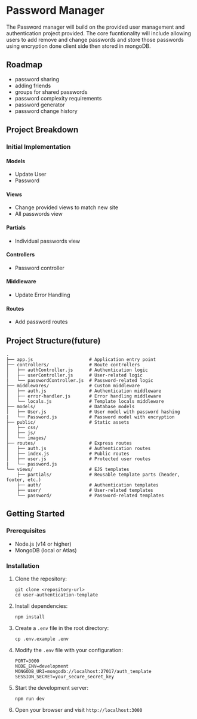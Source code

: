 # Password Manager 
The Password manager will build on the provided user management and authentication project provided. The core 
fucntionality will include allowing users to add remove and change passwords and store those passwords
using encryption done client side then stored in mongoDB.

## Roadmap
* password sharing
* adding friends
* groups for shared passwords
* password complexity requirements
* password generator
* password change history

## Project Breakdown

### Initial Implementation

#### Models
* Update User
* Password

#### Views
* Change provided views to match new site
* All passwords view

#### Partials
* Individual passwords view

#### Controllers
* Password controller

#### Middleware
* Update Error Handling

#### Routes
* Add password routes

## Project Structure(future)

```
.
├── app.js                     # Application entry point
├── controllers/               # Route controllers
│   ├── authController.js      # Authentication logic
│   ├── userController.js      # User-related logic
|   └── passwordController.js  # Password-related logic
├── middlewares/               # Custom middleware
│   ├── auth.js                # Authentication middleware
│   ├── error-handler.js       # Error handling middleware
│   └── locals.js              # Template locals middleware
├── models/                    # Database models
│   ├── User.js                # User model with password hashing
|   └── Password.js            # Password model with encryption
├── public/                    # Static assets
│   ├── css/
│   ├── js/
│   └── images/
├── routes/                    # Express routes
│   ├── auth.js                # Authentication routes
│   ├── index.js               # Public routes
│   ├── user.js                # Protected user routes
|   └── password.js
└── views/                     # EJS templates
    ├── partials/              # Reusable template parts (header, footer, etc.)
    ├── auth/                  # Authentication templates
    ├── user/                  # User-related templates
    └── password/              # Password-related templates
```

## Getting Started

### Prerequisites

- Node.js (v14 or higher)
- MongoDB (local or Atlas)

### Installation

1. Clone the repository:
   ```
   git clone <repository-url>
   cd user-authentication-template
   ```

2. Install dependencies:
   ```
   npm install
   ```

3. Create a `.env` file in the root directory:
   ```
   cp .env.example .env
   ```

4. Modify the `.env` file with your configuration:
   ```
   PORT=3000
   NODE_ENV=development
   MONGODB_URI=mongodb://localhost:27017/auth_template
   SESSION_SECRET=your_secure_secret_key
   ```

5. Start the development server:
   ```
   npm run dev
   ```

6. Open your browser and visit `http://localhost:3000`